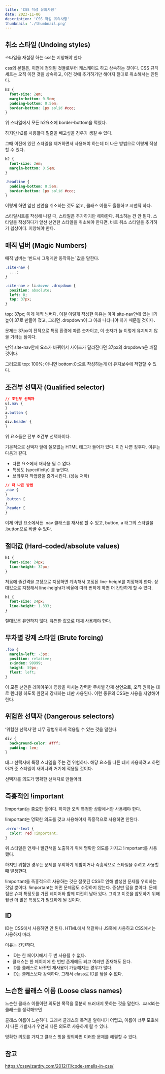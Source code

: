 ```yaml
---
title: 'CSS 작성 유의사항'
date: 2023-11-06
description: 'CSS 작성 유의사항'
thumbnail: './thumbnail.png'
---
```


## 취소 스타일 (Undoing styles)

스타일을 재설정 하는 css는 지양해야 한다

css의 본질은, 이전에 정의된 것들로부터 케스케이드 하고 상속하는 것이다. CSS 규칙 세트는 오직 이전 것을 상속하고, 이전 것에 추가하기만 해야지 절대로 취소해서는 안된다.

```css
h2 {
  font-size: 2em;
  margin-bottom: 0.5em;
  padding-bottom: 0.5em;
  border-bottom: 1px solid #ccc;
}
```

위 스타일에서 모든 h2요소에 border-bottom을 먹였다.

하지만 h2를 사용할때 밑줄을 빼고싶을 경우가 생길 수 있다.

그때 이전에 있던 스타일을 제거하면서 사용해야 하는데 더 나은 방법으로 이렇게 작성할 수 있다.

```css
h2 {
  font-size: 2em;
  margin-bottom: 0.5em;
}

.headline {
  padding-bottom: 0.5em;
  border-bottom: 1px solid #ccc;
}
```

이렇게 하면 앞선 선언을 취소하는 것도 없고, 클래스 이름도 훌륭하고 시맨틱 하다.

스타일시트를 작성해 나갈 때, 스타일은 추가하기만 해야한다. 취소하는 건 안 된다. 스타일을 작성하다가 앞선 선언한 스타일을 취소해야 한다면, 바로 취소 스타일을 추가하기 쉽상이다. 지양해야 한다.

## 매직 넘버 (Magic Numbers)

매직 넘버는 ‘반드시 그렇게만 동작하는’ 값을 말한다.

```css
.site-nav {
  ...;
}

.site-nav > li:hover .dropdown {
  position: absolute;
  left: 0;
  top: 37px;
}
```

top: 37px; 이게 매직 넘버다. 이걸 이렇게 작성한 이유는 아마 site-nav안에 있는 li가 높이 37로 만들어 졌고, 그러면 .dropdown이 그 아래 나타나야 하기 때문일 것이다.

문제는 37px이 전적으로 특정 환경에 따른 숫자이고, 이 숫자가 늘 이렇게 유지되지 않을 거라는 점이다.

만약 site-nav안에 요소가 바뀌어서 사이즈가 달라진다면 37px의 dropdown은 깨질 것이다.

그러므로 top: 100%; 아니면 bottom:0;으로 작성하는게 더 유지보수에 적합할 수 있다.

## 조건부 선택자 (Qualified selector)

```css
// 조건부 선택자
ul.nav {
}
a.button {
}
div.header {
}
```

위 요소들은 전부 조건부 선택자이다.

기본적으로 선택자 앞에 쓸모없는 HTML 태그가 들어가 있다. 이건 나쁜 징후다. 이유는 다음과 같다.

- 다른 요소에서 재사용 될 수 없다.
- 특정도 (specificity) 를 높인다.
- 브라우저 작업량을 증가시킨다. (성능 저하)

```css
// 더 나은 방법
.nav {
}
.button {
}
.header {
}
```

이제 어떤 요소에서든 .nav 클래스를 재사용 할 수 있고, button, a 태그의 스타일을 .button으로 바꿀 수 있다.

## 절대값 (Hard-coded/absolute values)

```css
h1 {
  font-size: 24px;
  line-height: 32px;
}
```

처음에 줄간격을 고정으로 지정하면 계속해서 고정된 line-height를 지정해야 한다. 상대값으로 지정해서 line-height가 비율에 따라 변하게 하면 더 간단하게 할 수 있다.

```css
h1 {
  font-size: 24px;
  line-height: 1.333;
}
```

절대값은 유연하지 않다. 유연한 값으로 대체 사용해야 한다.

## 무차별 강제 스타일 (Brute forcing)

```css
.foo {
  margin-left: -3px;
  position: relative;
  z-index: 99999;
  height: 59px;
  float: left;
}
```

이 모든 선언은 레이아웃에 영향을 미치는 강력한 무차별 강제 선언으로, 오직 원하는 대로 렌더링 하도록 완전히 강제하는 데만 사용된다. 이런 종류의 CSS는 사용을 지양해야 한다.

## 위험한 선택자 (Dangerous selectors)

‘위험한 선택자’란 너무 광범위하게 적용될 수 있는 것을 말한다.

```css
div {
  background-color: #fff;
  padding: 1em;
}
```

태그 선택자에 특정 스타일을 주는 건 위험하다. 해당 요소를 다른 데서 사용하려고 하면 아까 준 스타일이 새어나와 거기에 적용될 것이다.

선택자를 의도가 명확한 선택자로 만들어라.

## 즉흥적인 !important

!important는 중요한 툴이다. 하지만 오직 특정한 상황에서만 사용해야 한다.

!important는 명확한 의도를 갖고 사용해야지 즉흥적으로 사용하면 안된다.

```css
.error-text {
  color: red !important;
}
```

위 스타일은 언제나 빨간색을 노출하기 위해 명확한 의도를 가지고 !important를 사용했다.

하지만 위험한 경우는 문제를 우회하기 위함이거나 즉흥적으로 스타일을 주려고 사용할 때 발생한다.

!important를 즉흥적으로 사용하는 것은 잘못된 CSS로 인해 발생한 문제를 우회하는 것일 뿐이다. !important는 어떤 문제점도 수정하지 않는다. 증상만 덮을 뿐이다. 문제점은 슈퍼 특정도를 가진 레이어와 함께 여전히 남아 있다. 그리고 이것을 압도하기 위해 훨씬 더 많은 특정도가 필요하게 될 것이다.

## ID

ID는 CSS에서 사용하면 안 된다. HTML에서 책갈피나 JS훅에 사용하고 CSS에서는 사용하지 마라.

이유는 간단하다.

- ID는 한 페이지에서 두 번 사용될 수 없다.
- 클래스는 한 페이지에 한 번만 존재해도 되고 여러번 존재해도 된다.
- ID를 클래스로 바꾸면 재사용이 가능해지는 경우가 많다.
- ID는 클래스보다 강력하다. 그래서 class로 ID를 덮을 수 없다.

## 느슨한 클래스 이름 (Loose class names)

느슨한 클래스 이름이란 의도한 목적을 훙분히 드러내지 못하는 것을 말한다. .card라는 클래스를 생각해보면

클래스 이름이 느슨하다. 그래서 클래스의 목적을 알아내기 어렵고, 이름이 너무 모호해서 다른 개발자가 우연히 다른 의도로 사용하게 될 수 있다.

명확한 의도를 가지고 클래스 명을 정의하면 이러한 문제를 해결할 수 있다.

## 참고

https://csswizardry.com/2012/11/code-smells-in-css/
